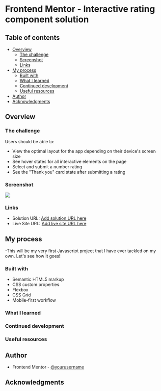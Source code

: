 # Frontend Mentor - Interactive rating component solution

## Table of contents

- [Overview](#overview)
  - [The challenge](#the-challenge)
  - [Screenshot](#screenshot)
  - [Links](#links)
- [My process](#my-process)
  - [Built with](#built-with)
  - [What I learned](#what-i-learned)
  - [Continued development](#continued-development)
  - [Useful resources](#useful-resources)
- [Author](#author)
- [Acknowledgments](#acknowledgments)

## Overview

### The challenge

Users should be able to:

- View the optimal layout for the app depending on their device's screen size
- See hover states for all interactive elements on the page
- Select and submit a number rating
- See the "Thank you" card state after submitting a rating

### Screenshot

![](./screenshot.jpg)

### Links

- Solution URL: [Add solution URL here](https://your-solution-url.com)
- Live Site URL: [Add live site URL here](https://your-live-site-url.com)

## My process

-This will be my very first Javascript project that I have ever tackled on my own. Let's see how it goes!

### Built with

- Semantic HTML5 markup
- CSS custom properties
- Flexbox
- CSS Grid
- Mobile-first workflow

### What I learned


### Continued development



### Useful resources



## Author

- Frontend Mentor - [@yourusername](https://www.frontendmentor.io/profile/yourusername)


## Acknowledgments
